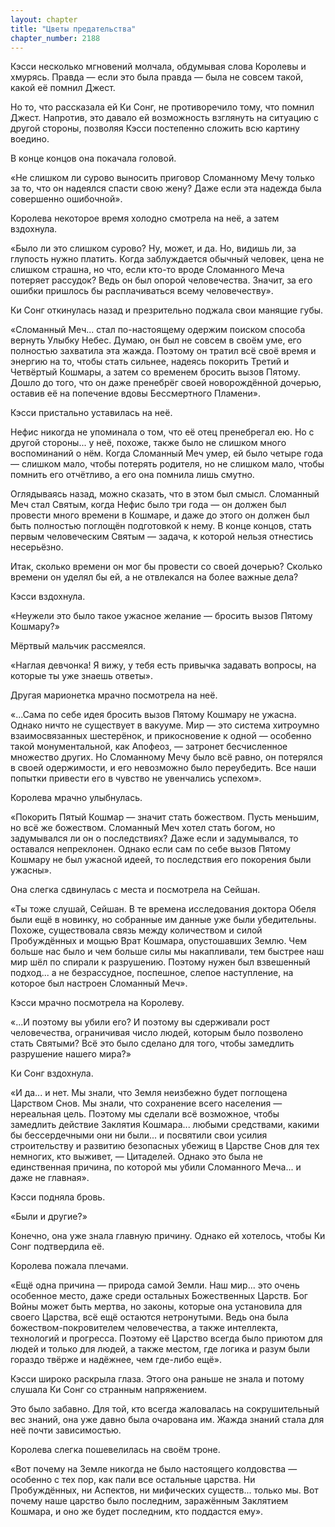 ```yaml
---
layout: chapter
title: "Цветы предательства"
chapter_number: 2188
---
```




Кэсси несколько мгновений молчала, обдумывая слова Королевы и хмурясь. Правда — если это была правда — была не совсем такой, какой её помнил Джест.

Но то, что рассказала ей Ки Сонг, не противоречило тому, что помнил Джест. Напротив, это давало ей возможность взглянуть на ситуацию с другой стороны, позволяя Кэсси постепенно сложить всю картину воедино.

В конце концов она покачала головой.

«Не слишком ли сурово выносить приговор Сломанному Мечу только за то, что он надеялся спасти свою жену? Даже если эта надежда была совершенно ошибочной».

Королева некоторое время холодно смотрела на неё, а затем вздохнула.

«Было ли это слишком сурово? Ну, может, и да. Но, видишь ли, за глупость нужно платить. Когда заблуждается обычный человек, цена не слишком страшна, но что, если кто-то вроде Сломанного Меча потеряет рассудок? Ведь он был опорой человечества. Значит, за его ошибки пришлось бы расплачиваться всему человечеству».

Ки Сонг откинулась назад и презрительно поджала свои манящие губы.

«Сломанный Меч... стал по-настоящему одержим поиском способа вернуть Улыбку Небес. Думаю, он был не совсем в своём уме, его полностью захватила эта жажда. Поэтому он тратил всё своё время и энергию на то, чтобы стать сильнее, надеясь покорить Третий и Четвёртый Кошмары, а затем со временем бросить вызов Пятому. Дошло до того, что он даже пренебрёг своей новорождённой дочерью, оставив её на попечение вдовы Бессмертного Пламени».

Кэсси пристально уставилась на неё.

Нефис никогда не упоминала о том, что её отец пренебрегал ею. Но с другой стороны... у неё, похоже, также было не слишком много воспоминаний о нём. Когда Сломанный Меч умер, ей было четыре года — слишком мало, чтобы потерять родителя, но не слишком мало, чтобы помнить его отчётливо, а его она помнила лишь смутно.

Оглядываясь назад, можно сказать, что в этом был смысл. Сломанный Меч стал Святым, когда Нефис было три года — он должен был провести много времени в Кошмаре, и даже до этого он должен был быть полностью поглощён подготовкой к нему. В конце концов, стать первым человеческим Святым — задача, к которой нельзя отнестись несерьёзно.

Итак, сколько времени он мог бы провести со своей дочерью? Сколько времени он уделял бы ей, а не отвлекался на более важные дела?

Кэсси вздохнула.

«Неужели это было такое ужасное желание — бросить вызов Пятому Кошмару?»

Мёртвый мальчик рассмеялся.

«Наглая девчонка! Я вижу, у тебя есть привычка задавать вопросы, на которые ты уже знаешь ответы».

Другая марионетка мрачно посмотрела на неё.

«...Сама по себе идея бросить вызов Пятому Кошмару не ужасна. Однако ничто не существует в вакууме. Мир — это система хитроумно взаимосвязанных шестерёнок, и прикосновение к одной — особенно такой монументальной, как Апофеоз, — затронет бесчисленное множество других. Но Сломанному Мечу было всё равно, он потерялся в своей одержимости, и его невозможно было переубедить. Все наши попытки привести его в чувство не увенчались успехом».

Королева мрачно улыбнулась.

«Покорить Пятый Кошмар — значит стать божеством. Пусть меньшим, но всё же божеством. Сломанный Меч хотел стать богом, но задумывался ли он о последствиях? Даже если и задумывался, то оставался непреклонен. Однако если сам по себе вызов Пятому Кошмару не был ужасной идеей, то последствия его покорения были ужасны».

Она слегка сдвинулась с места и посмотрела на Сейшан.

«Ты тоже слушай, Сейшан. В те времена исследования доктора Обеля были ещё в новинку, но собранные им данные уже были убедительны. Похоже, существовала связь между количеством и силой Пробуждённых и мощью Врат Кошмара, опустошавших Землю. Чем больше нас было и чем больше силы мы накапливали, тем быстрее наш мир шёл по спирали к разрушению. Поэтому нужен был взвешенный подход... а не безрассудное, поспешное, слепое наступление, на которое был настроен Сломанный Меч».

Кэсси мрачно посмотрела на Королеву.

«...И поэтому вы убили его? И поэтому вы сдерживали рост человечества, ограничивая число людей, которым было позволено стать Святыми? Всё это было сделано для того, чтобы замедлить разрушение нашего мира?»

Ки Сонг вздохнула.

«И да... и нет. Мы знали, что Земля неизбежно будет поглощена Царством Снов. Мы знали, что сохранение всего населения — нереальная цель. Поэтому мы сделали всё возможное, чтобы замедлить действие Заклятия Кошмара... любыми средствами, какими бы бессердечными они ни были... и посвятили свои усилия строительству и развитию безопасных убежищ в Царстве Снов для тех немногих, кто выживет, — Цитаделей. Однако это была не единственная причина, по которой мы убили Сломанного Меча... и даже не главная».

Кэсси подняла бровь.

«Были и другие?»

Конечно, она уже знала главную причину. Однако ей хотелось, чтобы Ки Сонг подтвердила её.

Королева пожала плечами.

«Ещё одна причина — природа самой Земли. Наш мир... это очень особенное место, даже среди остальных Божественных Царств. Бог Войны может быть мертва, но законы, которые она установила для своего Царства, всё ещё остаются нетронутыми. Ведь она была божеством-покровителем человечества, а также интеллекта, технологий и прогресса. Поэтому её Царство всегда было приютом для людей и только для людей, а также местом, где логика и разум были гораздо твёрже и надёжнее, чем где-либо ещё».

Кэсси широко раскрыла глаза. Этого она раньше не знала и потому слушала Ки Сонг со странным напряжением.

Это было забавно. Для той, кто всегда жаловалась на сокрушительный вес знаний, она уже давно была очарована им. Жажда знаний стала для неё почти зависимостью.

Королева слегка пошевелилась на своём троне.

«Вот почему на Земле никогда не было настоящего колдовства — особенно с тех пор, как пали все остальные царства. Ни Пробуждённых, ни Аспектов, ни мифических существ... только мы. Вот почему наше царство было последним, заражённым Заклятием Кошмара, и оно же будет последним, кто поддастся ему».


